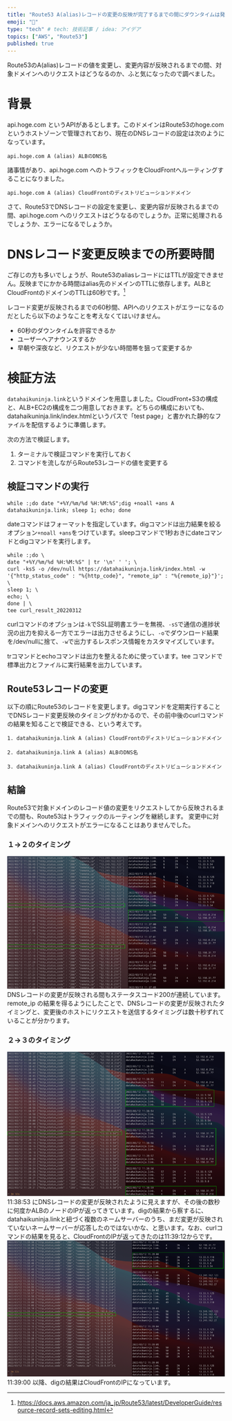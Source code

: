 ```yaml
---
title: "Route53 A(alias)レコードの変更の反映が完了するまでの間にダウンタイムは発生するのか"
emoji: "💭"
type: "tech" # tech: 技術記事 / idea: アイデア
topics: ["AWS", "Route53"]
published: true
---
```

Route53のA(alias)レコードの値を変更し、変更内容が反映されるまでの間、対象ドメインへのリクエストはどうなるのか、ふと気になったので調べました。

# 背景
api.hoge.com というAPIがあるとします。このドメインはRoute53のhoge.comというホストゾーンで管理されており、現在のDNSレコードの設定は次のようになっています。
```
api.hoge.com A (alias) ALBのDNS名
```
諸事情があり、api.hoge.com へのトラフィックをCloudFrontへルーティングすることになりました。
```
api.hoge.com A (alias) CloudFrontのディストリビューションドメイン
```
さて、Route53でDNSレコードの設定を変更し、変更内容が反映されるまでの間、api.hoge.com へのリクエストはどうなるのでしょうか。正常に処理されるでしょうか、エラーになるでしょうか。

# DNSレコード変更反映までの所要時間
ご存じの方も多いでしょうが、Route53のaliasレコードにはTTLが設定できません。反映までにかかる時間はalias先のドメインのTTLに依存します。ALBとCloudFrontのドメインのTTLは60秒です。[^1]
[^1]:https://docs.aws.amazon.com/ja_jp/Route53/latest/DeveloperGuide/resource-record-sets-editing.html

レコード変更が反映されるまでの60秒間、APIへのリクエストがエラーになるのだとしたら以下のようなことを考えなくてはいけません。
- 60秒のダウンタイムを許容できるか
- ユーザーへアナウンスするか
- 早朝や深夜など、リクエストが少ない時間帯を狙って変更するか

# 検証方法
`datahaikuninja.link`というドメインを用意しました。CloudFront+S3の構成と、ALB+EC2の構成を二つ用意しておきます。どちらの構成においても、datahaikuninja.link/index.htmlというパスで「test page」と書かれた静的なファイルを配信するように準備します。

次の方法で検証します。
1. ターミナルで検証コマンドを実行しておく
2. コマンドを流しながらRoute53レコードの値を変更する

## 検証コマンドの実行
```shell:DNSレコード変更反映のタイミングを知るコマンド
while :;do date "+%Y/%m/%d %H:%M:%S";dig +noall +ans A datahaikuninja.link; sleep 1; echo; done
```
dateコマンドはフォーマットを指定しています。digコマンドは出力結果を絞るオプション`+noall +ans`をつけています。sleepコマンドで1秒おきにdateコマンドとdigコマンドを実行します。

```shell:ダウンタイムが生じたか知るためのコマンド
while :;do \
date "+%Y/%m/%d %H:%M:%S" | tr '\n' ' '; \
curl -ksS -o /dev/null https://datahaikuninja.link/index.html -w '{"http_status_code" : "%{http_code}", "remote_ip" : "%{remote_ip}"}'; \
sleep 1; \
echo; \
done | \
tee curl_result_20220312
```
curlコマンドのオプションは`-k`でSSL証明書エラーを無視、`-sS`で通信の進捗状況の出力を抑える一方でエラーは出力させるようにし、`-o`でダウンロード結果を/dev/nullに捨て、`-w`で出力するレスポンス情報をカスタマイズしています。

trコマンドとechoコマンドは出力を整えるために使っています。tee コマンドで標準出力とファイルに実行結果を出力しています。

## Route53レコードの変更
以下の順にRoute53のレコードを変更します。digコマンドを定期実行することでDNSレコード変更反映のタイミングがわかるので、その前中後のcurlコマンドの結果を知ることで検証できる、という考えです。
```
1. datahaikuninja.link A (alias) CloudFrontのディストリビューションドメイン

2. datahaikuninja.link A (alias) ALBのDNS名

3. datahaikuninja.link A (alias) CloudFrontのディストリビューションドメイン
```

## 結論
Route53で対象ドメインのレコード値の変更をリクエストしてから反映されるまでの間も、Route53はトラフィックのルーティングを継続します。
変更中に対象ドメインへのリクエストがエラーになることはありませんでした。

### １→２のタイミング
![](/images/96d794f910d3b3/image-1.png)
DNSレコードの変更が反映される間もステータスコード200が連続しています。remote_ip の結果を得るようにしたことで、DNSレコードの変更が反映されたタイミングと、変更後のホストにリクエストを送信するタイミングは数十秒ずれていることが分かります。

### ２→３のタイミング
![](/images/96d794f910d3b3/image-2.png)
11:38:53 にDNSレコードの変更が反映されたように見えますが、その後の数秒に何度かALBのノードのIPが返ってきています。digの結果から察するに、datahaikuninja.linkと紐づく複数のネームサーバーのうち、まだ変更が反映されていないネームサーバーが応答したのではないかな、と思います。なお、curlコマンドの結果を見ると、CloudFrontのIPが返ってきたのは11:39:12からです。
![](/images/96d794f910d3b3/image-3.png)
11:39:00 以降、digの結果はCloudFrontのIPになっています。